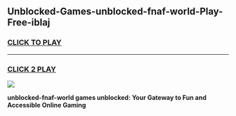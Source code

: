 
## Unblocked-Games-unblocked-fnaf-world-Play-Free-iblaj
<h3>
<a href="https://premium76.site?title=unblocked-fnaf-world&ref=20M">CLICK TO PLAY</a></h3>
<hr>

<h3>
<a href="https://premium76.site?title=unblocked-fnaf-world&ref=20M">CLICK 2 PLAY</a>
  
</h3>

<a href="https://premium76.site?title=unblocked-fnaf-world&ref=19M"><img src="https://clearcache.store/games.png"></a>


**unblocked-fnaf-world games unblocked: Your Gateway to Fun and Accessible Online Gaming**
